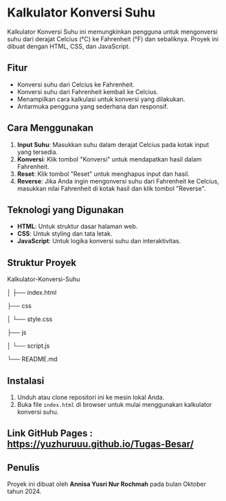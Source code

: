 # Kalkulator Konversi Suhu

Kalkulator Konversi Suhu ini memungkinkan pengguna untuk mengonversi suhu dari derajat Celcius (°C) ke Fahrenheit (°F) dan sebaliknya. Proyek ini dibuat dengan HTML, CSS, dan JavaScript.

## Fitur

- Konversi suhu dari Celcius ke Fahrenheit.
- Konversi suhu dari Fahrenheit kembali ke Celcius.
- Menampilkan cara kalkulasi untuk konversi yang dilakukan.
- Antarmuka pengguna yang sederhana dan responsif.

## Cara Menggunakan

1. **Input Suhu**: Masukkan suhu dalam derajat Celcius pada kotak input yang tersedia.
2. **Konversi**: Klik tombol "Konversi" untuk mendapatkan hasil dalam Fahrenheit.
3. **Reset**: Klik tombol "Reset" untuk menghapus input dan hasil.
4. **Reverse**: Jika Anda ingin mengonversi suhu dari Fahrenheit ke Celcius, masukkan nilai Fahrenheit di kotak hasil dan klik tombol "Reverse".

## Teknologi yang Digunakan

- **HTML**: Untuk struktur dasar halaman web.
- **CSS**: Untuk styling dan tata letak.
- **JavaScript**: Untuk logika konversi suhu dan interaktivitas.

## Struktur Proyek

Kalkulator-Konversi-Suhu

│
├── index.html  

├── css

│   └── style.css  

├── js

│   └── script.js 

└── README.md       

## Instalasi

1. Unduh atau clone repositori ini ke mesin lokal Anda.
2. Buka file `index.html` di browser untuk mulai menggunakan kalkulator konversi suhu.

## Link GitHub Pages : https://yuzhuruuu.github.io/Tugas-Besar/

## Penulis

Proyek ini dibuat oleh **Annisa Yusri Nur Rochmah** pada bulan Oktober tahun 2024.
